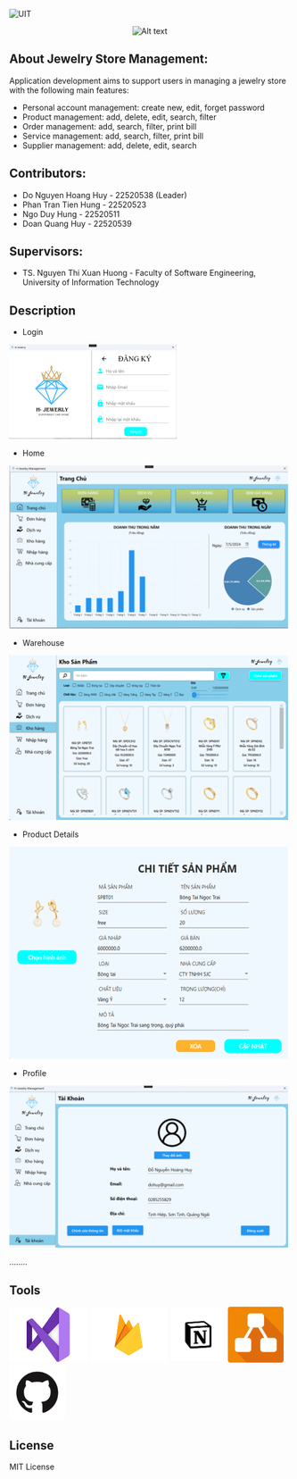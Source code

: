 ![UIT](https://img.shields.io/badge/from-UIT%20VNUHCM-blue?style=for-the-badge&link=https%3A%2F%2Fwww.uit.edu.vn%2F)

<p align="center">
  <img src="https://www.uit.edu.vn/sites/vi/files/banner_uit.png" alt="Alt text">
</p>

## About Jewelry Store Management: 
Application development aims to support users in managing a jewelry store with the following main features:

* Personal account management: create new, edit, forget password
* Product management: add, delete, edit, search, filter
* Order management: add, search, filter, print bill
* Service management: add, search, filter, print bill
* Supplier management: add, delete, edit, search
## Contributors:
* Do Nguyen Hoang Huy - 22520538 (Leader) 
* Phan Tran Tien Hung - 22520523
* Ngo Duy Hung - 22520511
* Doan Quang Huy - 22520539
 
## Supervisors:
* TS. Nguyen Thi Xuan Huong - Faculty of Software Engineering, University of Information Technology 

## Description
* Login
<img src= "https://github.com/dohuy0708/SE104-Jewelry-Store-Management/blob/master/Jewelry%20store%20management/Drawable/Images/login.png" width="300"  />

* Home
<img src= "https://github.com/dohuy0708/SE104-Jewelry-Store-Management/blob/master/Jewelry%20store%20management/Drawable/Images/home.png" width="500"  />

* Warehouse
<img src= "https://github.com/dohuy0708/SE104-Jewelry-Store-Management/blob/master/Jewelry%20store%20management/Drawable/Images/product.png" width="500"  />

* Product Details
<img src= "https://github.com/dohuy0708/SE104-Jewelry-Store-Management/blob/master/Jewelry%20store%20management/Drawable/Images/productdetail.png" width="500"  />

* Profile
<img src= "https://github.com/dohuy0708/SE104-Jewelry-Store-Management/blob/master/Jewelry%20store%20management/Drawable/Images/profile.png" width="500"  />

 ........
 
## Tools 
<img src= "https://github.com/dohuy0708/SE104-Jewelry-Store-Management/blob/master/Jewelry%20store%20management/Drawable/Images/visuallogo.png" width="140" height="100"   /> <img src= "https://github.com/dohuy0708/SE104-Jewelry-Store-Management/blob/master/Jewelry%20store%20management/Drawable/Images/firebase.png" width="140"   height="100" /> <img src= "https://github.com/dohuy0708/SE104-Jewelry-Store-Management/blob/master/Jewelry%20store%20management/Drawable/Images/notion.png" width="100"   height="100" />  <img src= "https://github.com/dohuy0708/SE104-Jewelry-Store-Management/blob/master/Jewelry%20store%20management/Drawable/Images/Diagrams.net_Logo.png" width="100"   height="100" /> <img src= "https://github.com/dohuy0708/SE104-Jewelry-Store-Management/blob/master/Jewelry%20store%20management/Drawable/Images/github.png" width="100"   height="100" /> 

 

## License

MIT License

 
 

